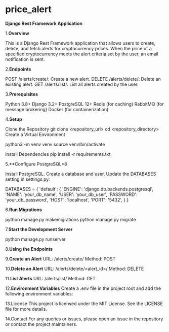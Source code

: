 # price_alert

**Django Rest Framework Application**

1.**Overview**

This is a Django Rest Framework application that allows users to create, delete, and fetch alerts for cryptocurrency prices. When the price of a specified cryptocurrency meets the alert criteria set by the user, an email notification is sent.

2.**Endpoints**

POST /alerts/create/: Create a new alert.
DELETE /alerts/delete/: Delete an existing alert.
GET /alerts/list/: List all alerts created by the user.

3.**Prerequisites**

Python 3.8+
Django 3.2+
PostgreSQL 12+
Redis (for caching)
RabbitMQ (for message brokering)
Docker (for containerization)

4.**Setup**

Clone the Repository
git clone <repository_url>
cd <repository_directory>
Create a Virtual Environment

python3 -m venv venv
source venv/bin/activate

Install Dependencies
pip install -r requirements.txt

5.**Configure PostgreSQL*8

Install PostgreSQL.
Create a database and user.
Update the DATABASES setting in settings.py:

DATABASES = {
    'default': {
        'ENGINE': 'django.db.backends.postgresql',
        'NAME': 'your_db_name',
        'USER': 'your_db_user',
        'PASSWORD': 'your_db_password',
        'HOST': 'localhost',
        'PORT': '5432',
    }
}

6.**Run Migrations**

python manage.py makemigrations
python manage.py migrate

7.**Start the Development Server**

python manage.py runserver


8.**Using the Endpoints**

9.**Create an Alert**
URL: /alerts/create/
Method: POST

10.**Delete an Alert**
URL: /alerts/delete/<alert_id>/
Method: DELETE

11.**List Alerts**
URL: /alerts/list/
Method: GET

12.**Environment Variables**
Create a .env file in the project root and add the following environment variables:


13.License
This project is licensed under the MIT License. See the LICENSE file for more details.

14.Contact
For any queries or issues, please open an issue in the repository or contact the project maintainers.
